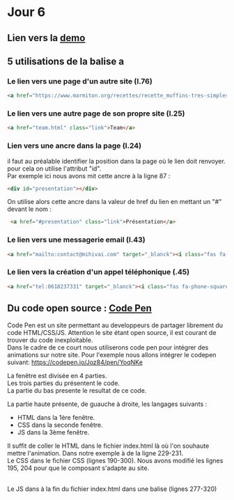 # Jour 6

## Lien vers la <a href="https://joz84.github.io/day-f.github.io/" target="_blanck">demo</a>

## 5 utilisations de la balise a

### Le lien vers une page d'un autre site (l.76)
```html
<a href="https://www.marmiton.org/recettes/recette_muffins-tres-simples_166385.aspx" target="_blanck" class="btn-pink">En savoir plus</a>
```

### Le lien vers une autre page de son propre site (l.25)
```html
<a href="team.html" class="link">Team</a>
```

### Lien vers une ancre dans la page (l.24)
il faut au préalable identifier la position dans la page où le lien doit renvoyer. pour cela on utilise l'attribut "id".
<br> Par exemple ici nous avons mit cette ancre à la ligne 87 :

```html
<div id="presentation"></div>
```

On utilise alors cette ancre dans la valeur de href du lien en mettant un "#" devant le nom :

```html
 <a href="#presentation" class="link">Présentation</a>
```

### Le lien vers une messagerie email (l.43)
```html
<a href="mailto:contact@mihivai.com" target="_blanck"><i class="fas fa-envelope"></i> : contact@mihivai.com</a>
```
### Le lien vers la création d'un appel téléphonique (.45)
```html
<a href="tel:0618237331" target="_blanck"><i class="fas fa-phone-square-alt"></i> : 06 18 23 73 31</a>
```

## Du code open source : <a href="https://codepen.io/" target="_blanck">Code Pen</a>  
Code Pen est un site permettant au developpeurs de partager librement du code HTML/CSS/JS. Attention le site étant open source, il est courant de trouver du code inexploitable.
<br>
Dans le cadre de ce court nous utiliserons code pen pour intégrer des animations sur notre site.
Pour l'exemple nous allons intégrer le codepen suivant: https://codepen.io/Joz84/pen/YoqNKe

La fenêtre est divisée en 4 parties.
<br>
Les trois parties du présentent le code.
<br>
La partie du bas presente le resultat de ce code.

La partie haute présente, de guauche à droite, les langages suivants : 
* HTML dans la 1ère fenêtre. 
* CSS dans la seconde fenêtre. 
* JS dans la 3ème fenêtre.

Il suffit de coller le HTML dans le fichier index.html là où l'on souhaute mettre l'animation. Dans notre exemple à de la ligne 229-231.
<br>
Le CSS dans le fichier CSS (lignes 190-300). Nous avons modifié les lignes 195, 204 pour que le composant s'adapte au site.

<br>
Le JS dans à la fin du fichier index.html dans une balise <script>...</script> (lignes 277-320)


